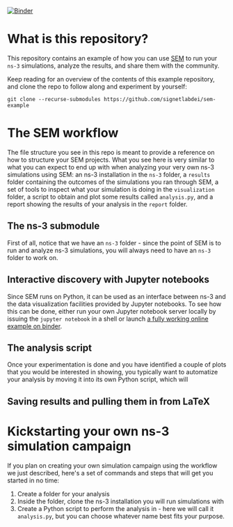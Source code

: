 [![Binder](https://mybinder.org/badge_logo.svg)](https://mybinder.org/v2/gh/signetlabdei/sem-example/master?filepath=Analysis.ipynb)

# What is this repository? #

This repository contains an example of how you can use
[SEM](https://github.com/signetlabdei/sem) to run your `ns-3` simulations,
analyze the results, and share them with the community.

Keep reading for an overview of the contents of this example repository, and
clone the repo to follow along and experiment by yourself:

```shell
git clone --recurse-submodules https://github.com/signetlabdei/sem-example
```

# The SEM workflow #

The file structure you see in this repo is meant to provide a reference on how
to structure your SEM projects. What you see here is very similar to what you
can expect to end up with when analyzing your very own ns-3 simulations using
SEM: an ns-3 installation in the `ns-3` folder, a `results` folder containing
the outcomes of the simulations you ran through SEM, a set of tools to inspect
what your simulation is doing in the `visualization` folder, a script to obtain
and plot some results called `analysis.py`, and a report showing the results of
your analysis in the `report` folder.

## The ns-3 submodule ##

First of all, notice that we have an `ns-3` folder - since the point of SEM is
to run and analyze ns-3 simulations, you will always need to have an `ns-3`
folder to work on.

## Interactive discovery with Jupyter notebooks ##

Since SEM runs on Python, it can be used as an interface between ns-3 and the
data visualization facilities provided by Jupyter notebooks. To see how this can
be done, either run your own Jupyter notebook server locally by issuing the
`jupyter notebook` in a shell or launch [a fully working online example on
binder](https://mybinder.org/v2/gh/signetlabdei/sem-example/master?filepath=Analysis.ipynb).

## The analysis script ##

Once your experimentation is done and you have identified a couple of plots that
you would be interested in showing, you typically want to automatize your
analysis by moving it into its own Python script, which will

## Saving results and pulling them in from LaTeX ##

# Kickstarting your own ns-3 simulation campaign #

If you plan on creating your own simulation campaign using the workflow we just
described, here's a set of commands and steps that will get you started in no
time:

1. Create a folder for your analysis
2. Inside the folder, clone the ns-3 installation you will run simulations with
3. Create a Python script to perform the analysis in - here we will call it
   `analysis.py`, but you can choose whatever name best fits your purpose.
